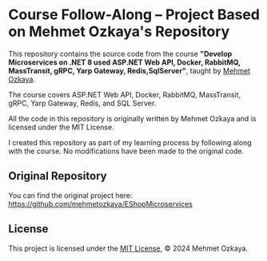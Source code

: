 # Course Follow-Along – Project Based on Mehmet Ozkaya's Repository

This repository contains the source code from the course **"Develop Microservices on .NET 8 used ASP.NET Web API, Docker, RabbitMQ, MassTransit, gRPC, Yarp Gateway, Redis,SqlServer"**, taught by [Mehmet Ozkaya](https://github.com/mehmetozkaya).

The course covers ASP.NET Web API, Docker, RabbitMQ, MassTransit, gRPC, Yarp Gateway, Redis, and SQL Server.

All the code in this repository is originally written by Mehmet Ozkaya and is licensed under the MIT License.

I created this repository as part of my learning process by following along with the course. No modifications have been made to the original code.

## Original Repository

You can find the original project here: https://github.com/mehmetozkaya/EShopMicroservices

## License

This project is licensed under the [MIT License](./LICENSE), © 2024 Mehmet Ozkaya.
